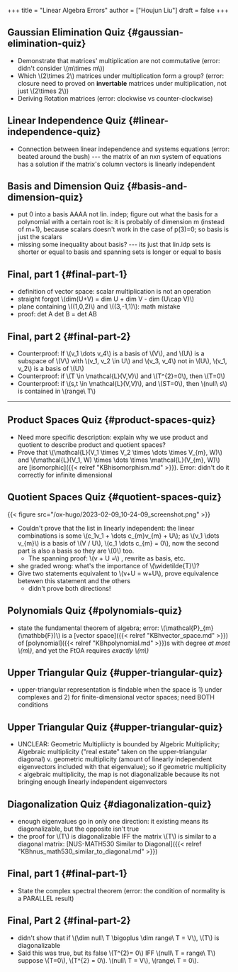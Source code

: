 +++
title = "Linear Algebra Errors"
author = ["Houjun Liu"]
draft = false
+++

## Gaussian Elimination Quiz {#gaussian-elimination-quiz}

-   Demonstrate that matrices' multiplication are not commutative (error: didn't consider \\(m\times m\\))
-   Which \\(2\times 2\\) matrices under multiplication form a group? (error: closure need to proved on **invertable** matrices under multiplication, not just \\(2\times 2\\))
-   Deriving Rotation matrices (error: clockwise vs counter-clockwise)


## Linear Independence Quiz {#linear-independence-quiz}

-   Connection between linear independence and systems equations (error: beated around the bush) --- the matrix of an nxn system of equations has a solution if the matrix's column vectors is linearly independent


## Basis and Dimension Quiz {#basis-and-dimension-quiz}

-   put 0 into a basis AAAA not lin. indep; figure out what the basis for a polynomial with a certain root is: it is probably of dimension m (instead of m+1), because scalars doesn't work in the case of p(3)=0; so basis is just the scalars
-   missing some inequality about basis? --- its just that lin.idp sets is shorter or equal to basis and spanning sets is longer or equal to basis


## Final, part 1 {#final-part-1}

-   definition of vector space: scalar multiplication is not an operation
-   straight forgot \\(dim(U+V) = dim U + dim V - dim (U\cap V)\\)
-   plane containing \\((1,0,2)\\) and \\((3,-1,1)\\): math mistake
-   proof: det A det B = det AB


## Final, part 2 {#final-part-2}

-   Counterproof: If \\(v\_1 \dots v\_4\\) is a basis of \\(V\\), and \\(U\\) is a subspace of \\(V\\) with \\(v\_1, v\_2 \in U\\) and \\(v\_3, v\_4\\) not in \\(U\\), \\(v\_1, v\_2\\) is a basis of \\(U\\)
-   Counterproof: if \\(T \in \mathcal{L}(V,V)\\) and \\(T^{2}=0\\), then \\(T=0\\)
-   Counterproof: if \\(s,t \in \mathcal{L}(V,V)\\), and \\(ST=0\\), then \\(null\ s\\) is contained in \\(range\ T\\)

---


## Product Spaces Quiz {#product-spaces-quiz}

-   Need more specific description: explain why we use product and quotient to describe product and quotient spaces?
-   Prove that \\(\mathcal{L}(V\_1 \times V\_2 \times \dots \times V\_{m}, W)\\) and \\(\mathcal{L}(V\_1, W) \times  \dots \times \mathcal{L}(V\_{m}, W)\\) are [isomorphic]({{< relref "KBhisomorphism.md" >}}). Error: didn't do it correctly for infinite dimensional


## Quotient Spaces Quiz {#quotient-spaces-quiz}

{{< figure src="/ox-hugo/2023-02-09_10-24-09_screenshot.png" >}}

-   Couldn't prove that the list in linearly independent: the linear combinations is some \\(c\_1v\_1 + \dots c\_{m}v\_{m} + U\\); as \\(v\_1 \dots v\_{m}\\) is a basis of \\(V / U\\), \\(c\_1 \dots c\_{m} = 0\\), now the second part is also a basis so they are \\(0\\) too.
    -   The spanning proof: \\(v + U =\\) , rewrite as basis, etc.
-   she graded wrong: what's the importance of \\(\widetilde{T}\\)?
-   Give two statements equivalent to \\(v+U = w+U\\), prove equivalence betewen this statement and the others
    -   didn't prove both directions!


## Polynomials Quiz {#polynomials-quiz}

-   state the fundamental theorem of algebra; error: \\(\mathcal{P}\_{m}(\mathbb{F})\\) is a [vector space]({{< relref "KBhvector_space.md" >}}) of [polynomial]({{< relref "KBhpolynomial.md" >}})s with degree _at most \\(m\\)_, and yet the FtOA requires _exactly \\(m\\)_


## Upper Triangular Quiz {#upper-triangular-quiz}

-   upper-triangular representation is findable when the space is 1) under complexes and 2) for finite-dimensional vector spaces; need BOTH conditions


## Upper Triangular Quiz {#upper-triangular-quiz}

-   UNCLEAR: Geometric Multipliicty is bounded by Algebric Multiplicity; Algebraic multiplicity ("real estate" taken on the upper-triangular diagonal) v. geometric multiplicity (amount of linearly independent eigenvectors included with that eigenvalue); so if geometric multiplicity &lt; algebraic multiplicity, the map is not diagonalizable because its not bringing enough linearly independent eigenvectors


## Diagonalization Quiz {#diagonalization-quiz}

-   enough eigenvalues go in only one direction: it existing means its diagonalizable, but the opposite isn't true
-   the proof for \\(T\\) is diagonalizable IFF the matrix \\(T\\) is similar to a diagonal matrix: [NUS-MATH530 Similar to Diagonal]({{< relref "KBhnus_math530_similar_to_diagonal.md" >}})


## Final, part 1 {#final-part-1}

-   State the complex spectral theorem (error: the condition of normality is a PARALLEL result)


## Final, Part 2 {#final-part-2}

-   didn't show that if \\(\dim null\ T \bigoplus \dim range\ T = V\\), \\(T\\) is diagonalizable
-   Said this was true, but its false \\(T^{2}= 0\\) IFF \\(null\ T = range\ T\\)
    suppose \\(T=0\\), \\(T^{2} = 0\\). \\(null\ T = V\\), \\(range\ T = 0\\).